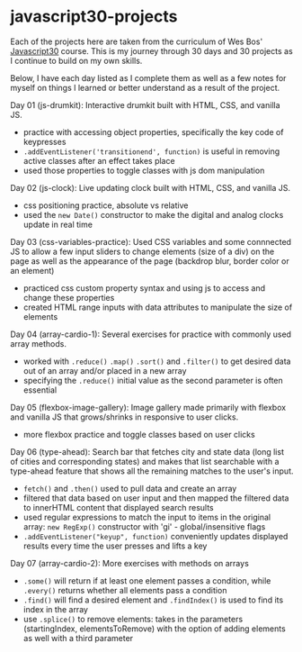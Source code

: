 # javascript30-projects

Each of the projects here are taken from the curriculum of Wes Bos' [Javascript30](https://javascript30.com/) course. This is my journey through 30 days and 30 projects as I continue to build on my own skills. 

Below, I have each day listed as I complete them as well as a few notes for myself on things I learned or better understand as a result of the project.

Day 01 (js-drumkit): Interactive drumkit built with HTML, CSS, and vanilla JS.
* practice with accessing object properties, specifically the key code of keypresses
* `.addEventListener('transitionend', function)` is useful in removing active classes after an effect takes place 
* used those properties to toggle classes with js dom manipulation

Day 02 (js-clock): Live updating clock built with HTML, CSS, and vanilla JS. 
* css positioning practice, absolute vs relative
* used the `new Date()` constructor to make the digital and analog clocks update in real time

Day 03 (css-variables-practice): Used CSS variables and some connnected JS to allow a few input sliders to change elements (size of a div) on the page as well as the appearance of the page (backdrop blur, border color or an element)
* practiced css custom property syntax and using js to access and change these properties
* created HTML range inputs with data attributes to manipulate the size of elements

Day 04 (array-cardio-1): Several exercises for practice with commonly used array methods.
* worked with `.reduce()` `.map()` `.sort()` and `.filter()` to get desired data out of an array and/or placed in a new array
* specifying the `.reduce()` initial value as the second parameter is often essential

Day 05 (flexbox-image-gallery): Image gallery made primarily with flexbox and vanilla JS that grows/shrinks in responsive to user clicks. 
* more flexbox practice and toggle classes based on user clicks 

Day 06 (type-ahead): Search bar that fetches city and state data (long list of cities and corresponding states) and makes that list searchable with a type-ahead feature that shows all the remaining matches to the user's input. 
* `fetch()` and `.then()` used to pull data and create an array
* filtered that data based on user input and then mapped the filtered data to innerHTML content that displayed search results 
* used regular expressions to match the input to items in the original array: `new RegExp()` constructor with 'gi' - global/insensitive flags
* `.addEventListener("keyup", function)`  conveniently updates displayed results every time the user presses and lifts a key

Day 07 (array-cardio-2): More exercises with methods on arrays
* `.some()` will return if at least one element passes a condition, while `.every()` returns whether all elements pass a condition
* `.find()` will find a desired element and  `.findIndex()` is used to find its index in the array
* use `.splice()` to remove elements: takes in the parameters (startingIndex, elementsToRemove) with the option of adding elements as well with a third parameter 
